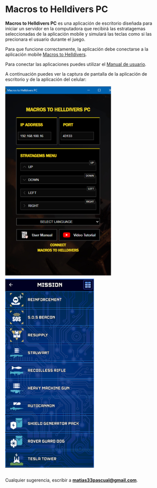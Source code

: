 # Macros to Helldivers PC

**Macros to Helldivers PC** es una aplicación de escritorio diseñada para iniciar un servidor en la computadora que recibirá las estratagemas seleccionadas de la aplicación mobile y simulará las teclas como si las precionara el usuario durante el juego.

Para que funcione correctamente, la aplicación debe conectarse a la aplicación mobile [Macros to Helldivers](https://github.com/matias33pascual/macros-to-helldivers).

Para conectar las aplicaciones puedes utilizar el [Manual de usuario](https://sites.google.com/d/1wV6G_jgg0fkdAwXpqCNoDhmJfu0CHSRz/p/1F5WB34d2O7UOeURxEBLVzt9IqUOmI3kj/edit).

A continuación puedes ver la captura de pantalla de la aplicación de escritorio y de la aplicación del celular:

<div style="display: flex; gap: 10px; flex-wrap: wrap;">
  <img src="./src/assets/capture-1.png?raw=true" alt="Captura del juego" height="600"/>
  <img src="./src/assets/capture-4.png?raw=true" alt="Captura del juego" height="600"/>
</div>

<br>

Cualquier sugerencia, escribir a **matias33pascual@gmail.com**.
